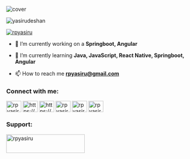 

![cover](https://user-images.githubusercontent.com/87777854/230723418-a61f46e3-27e6-4ba7-9601-c568da6f6834.jpg)


<p align="left"> <img src="https://komarev.com/ghpvc/?username=yasirudeshan&label=Profile%20views&color=0e75b6&style=flat" alt="yasirudeshan" /> </p>

<p align="left"> <a href="https://twitter.com/rpyasiru" target="blank"><img src="https://img.shields.io/twitter/follow/rpyasiru?logo=twitter&style=for-the-badge" alt="rpyasiru" /></a> </p>

- 🔭 I’m currently working on a **Springboot, Angular**

- 🌱 I’m currently learning **Java, JavaScript, React Native, Springboot, Angular**

- 📫 How to reach me **rpyasiru@gmail.com**

<h3 align="left">Connect with me:</h3>
<p align="left">
<a href="https://twitter.com/rpyasiru" target="blank"><img align="center" src="https://raw.githubusercontent.com/rahuldkjain/github-profile-readme-generator/master/src/images/icons/Social/twitter.svg" alt="rpyasiru" height="30" width="40" /></a>
<a href="https://linkedin.com/in/https://www.linkedin.com/in/rpyasiru/" target="blank"><img align="center" src="https://raw.githubusercontent.com/rahuldkjain/github-profile-readme-generator/master/src/images/icons/Social/linked-in-alt.svg" alt="https://www.linkedin.com/in/rpyasiru/" height="30" width="40" /></a>
<a href="https://stackoverflow.com/users/https://stackoverflow.com/users/19201040/yasiru-deshan" target="blank"><img align="center" src="https://raw.githubusercontent.com/rahuldkjain/github-profile-readme-generator/master/src/images/icons/Social/stack-overflow.svg" alt="https://stackoverflow.com/users/19201040/yasiru-deshan" height="30" width="40" /></a>
<a href="https://www.behance.net/rpyasiru" target="blank"><img align="center" src="https://raw.githubusercontent.com/rahuldkjain/github-profile-readme-generator/master/src/images/icons/Social/behance.svg" alt="rpyasiru" height="30" width="40" /></a>
<a href="https://www.hackerrank.com/rpyasiru" target="blank"><img align="center" src="https://raw.githubusercontent.com/rahuldkjain/github-profile-readme-generator/master/src/images/icons/Social/hackerrank.svg" alt="rpyasiru" height="30" width="40" /></a>
<a href="https://www.leetcode.com/rpyasiru" target="blank"><img align="center" src="https://raw.githubusercontent.com/rahuldkjain/github-profile-readme-generator/master/src/images/icons/Social/leet-code.svg" alt="rpyasiru" height="30" width="40" /></a>
</p>


<h3 align="left">Support: </h3>
<p><a href="https://www.buymeacoffee.com/rpyasiru"> <img align="left" src="https://cdn.buymeacoffee.com/buttons/v2/default-yellow.png" height="50" width="210" alt="rpyasiru" /></a></p><br><br>
